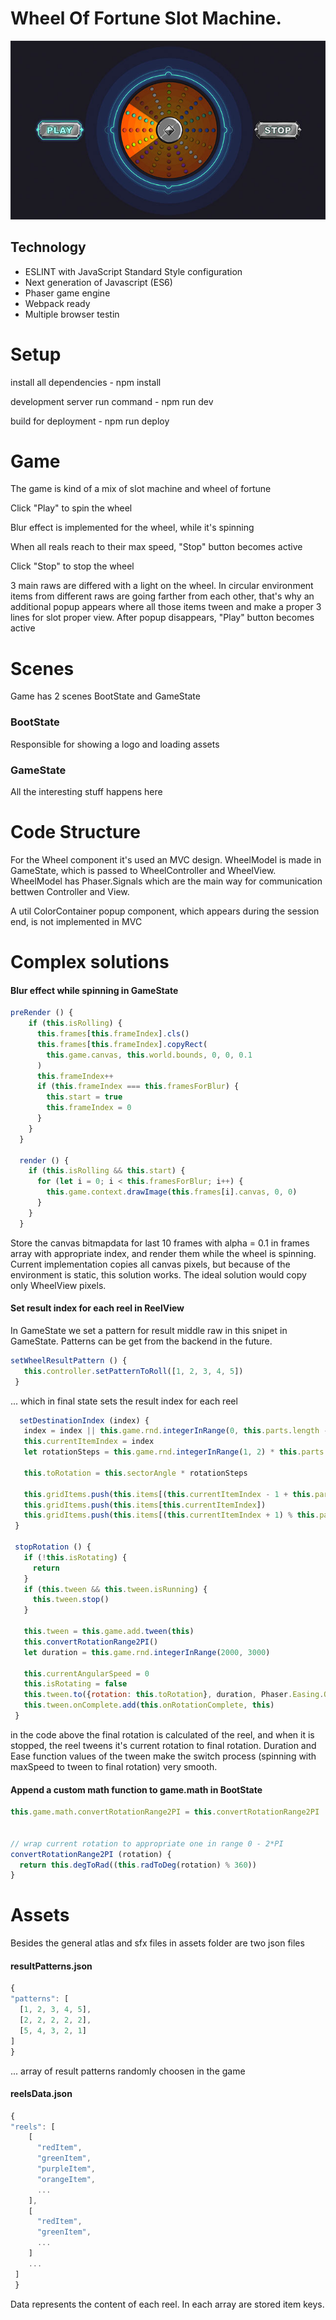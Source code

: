 # Wheel Of Fortune Slot Machine.
<img src="https://github.com/khachatur91/wheelFortune/blob/master/preview.jpg">

## Technology
- ESLINT with JavaScript Standard Style configuration
- Next generation of Javascript (ES6)
- Phaser game engine
- Webpack ready
- Multiple browser testin

# Setup
<p>install all dependencies       - npm install </p>
<p>development server run command - npm run dev</p>
<p>build for deployment           - npm run deploy</p>

# Game
The game is kind of a mix of slot machine and wheel of fortune

Click "Play" to spin the wheel

Blur effect is implemented for the wheel, while it's spinning

When all reals reach to their max speed, "Stop" button becomes active

Click "Stop" to stop the wheel

3 main raws are differed with a light on the wheel.
In circular environment items from different raws are going farther from each other, that's why 
an additional popup appears where all those items tween and make a proper 3 lines for slot proper view.
After popup disappears, "Play" button becomes active

# Scenes
Game has 2 scenes BootState and GameState

### BootState
Responsible for showing a logo and loading assets

### GameState
All the interesting stuff happens here

# Code Structure
For the Wheel component it's used an MVC design. WheelModel is made in GameState, which is passed to WheelController and WheelView. WheelModel has Phaser.Signals which are the main way for communication bettwen Controller and View.

A util ColorContainer popup component, which appears during the session end, is not implemented in MVC

# Complex solutions
#### Blur effect while spinning in GameState

```javascript
preRender () {
    if (this.isRolling) {
      this.frames[this.frameIndex].cls()
      this.frames[this.frameIndex].copyRect(
        this.game.canvas, this.world.bounds, 0, 0, 0.1
      )
      this.frameIndex++
      if (this.frameIndex === this.framesForBlur) {
        this.start = true
        this.frameIndex = 0
      }
    }
  }

  render () {
    if (this.isRolling && this.start) {
      for (let i = 0; i < this.framesForBlur; i++) {
        this.game.context.drawImage(this.frames[i].canvas, 0, 0)
      }
    }
  }
  ```
  
  Store the canvas bitmapdata for last 10 frames with alpha = 0.1 in frames array with appropriate index, and render them while the wheel is spinning. Current implementation copies all canvas pixels, but because of the environment is static, this solution works. The ideal solution would copy only WheelView pixels.
  
 #### Set result index for each reel in ReelView
 In GameState we set a pattern for result middle raw in this snipet in GameState. Patterns can be get from the backend in the future.
 ```javascript 
 setWheelResultPattern () {
    this.controller.setPatternToRoll([1, 2, 3, 4, 5])
  }
 ```
 
 ... which in final state sets the result index for each reel
 
 ```javascript
   setDestinationIndex (index) {
    index = index || this.game.rnd.integerInRange(0, this.parts.length - 1)
    this.currentItemIndex = index
    let rotationSteps = this.game.rnd.integerInRange(1, 2) * this.parts.length + index

    this.toRotation = this.sectorAngle * rotationSteps

    this.gridItems.push(this.items[(this.currentItemIndex - 1 + this.parts.length) % this.parts.length])
    this.gridItems.push(this.items[this.currentItemIndex])
    this.gridItems.push(this.items[(this.currentItemIndex + 1) % this.parts.length])
  }

  stopRotation () {
    if (!this.isRotating) {
      return
    }
    if (this.tween && this.tween.isRunning) {
      this.tween.stop()
    }

    this.tween = this.game.add.tween(this)
    this.convertRotationRange2PI()
    let duration = this.game.rnd.integerInRange(2000, 3000)

    this.currentAngularSpeed = 0
    this.isRotating = false
    this.tween.to({rotation: this.toRotation}, duration, Phaser.Easing.Quadratic.Out, true)
    this.tween.onComplete.add(this.onRotationComplete, this)
  }
  ```
  
  in the code above the final rotation is calculated of the reel, and when it is stopped, the reel tweens it's current rotation to final rotation. Duration and Ease function values of the tween make the switch process (spinning with maxSpeed to tween to final rotation) very smooth.
  
  #### Append a custom math function to game.math in BootState
  
  ```javascript
  this.game.math.convertRotationRange2PI = this.convertRotationRange2PI
  

  // wrap current rotation to appropriate one in range 0 - 2*PI
  convertRotationRange2PI (rotation) {
    return this.degToRad((this.radToDeg(rotation) % 360))
  }
  ```
  # Assets
  
  Besides the general atlas and sfx files in assets folder are two json files
  
  #### resultPatterns.json
  ```javascript
  {
  "patterns": [
    [1, 2, 3, 4, 5],
    [2, 2, 2, 2, 2],
    [5, 4, 3, 2, 1]
  ]
}
```
... array of result patterns randomly choosen in the game

#### reelsData.json
```javascript
{
"reels": [
    [
      "redItem",
      "greenItem",
      "purpleItem",
      "orangeItem",
      ...
    ],
    [
      "redItem",
      "greenItem",
      ...
    ]
    ...
 ]
 }
 ```
 Data represents the content of each reel. In each array are stored item keys.

  
  
